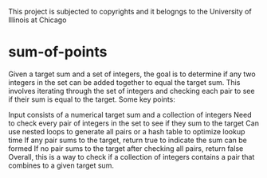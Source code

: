 This project is subjected to copyrights and it belogngs to the University of Illinois at Chicago

# sum-of-points

Given a target sum and a set of integers, the goal is to determine if any two integers in the set can be added together to equal the target sum. This involves iterating through the set of integers and checking each pair to see if their sum is equal to the target. Some key points:

Input consists of a numerical target sum and a collection of integers
Need to check every pair of integers in the set to see if they sum to the target
Can use nested loops to generate all pairs or a hash table to optimize lookup time
If any pair sums to the target, return true to indicate the sum can be formed
If no pair sums to the target after checking all pairs, return false
Overall, this is a way to check if a collection of integers contains a pair that combines to a given target sum.
